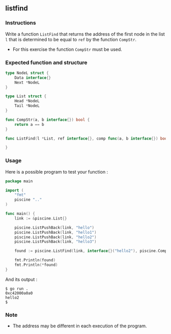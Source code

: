 ## listfind

### Instructions

Write a function `ListFind` that returns the address of the first node in the list `l` that is determined to be equal to `ref` by the function `CompStr`.

- For this exercise the function `CompStr` must be used.

### Expected function and structure

```go
type NodeL struct {
	Data interface{}
	Next *NodeL
}

type List struct {
	Head *NodeL
	Tail *NodeL
}

func CompStr(a, b interface{}) bool {
	return a == b
}

func ListFind(l *List, ref interface{}, comp func(a, b interface{}) bool) *interface{} {

}
```

### Usage

Here is a possible program to test your function :

```go
package main

import (
	"fmt"
	piscine ".."
)

func main() {
	link := &piscine.List{}

	piscine.ListPushBack(link, "hello")
	piscine.ListPushBack(link, "hello1")
	piscine.ListPushBack(link, "hello2")
	piscine.ListPushBack(link, "hello3")

	found := piscine.ListFind(link, interface{}("hello2"), piscine.CompStr)

	fmt.Println(found)
	fmt.Println(*found)
}
```

And its output :

```console
$ go run .
0xc42000a0a0
hello2
$
```

### Note

- The address may be different in each execution of the program.
